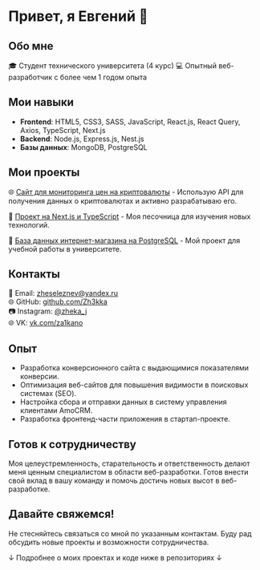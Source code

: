 # Привет, я Евгений 👋

## Обо мне
🎓 Студент технического университета (4 курс)
💻 Опытный веб-разработчик с более чем 1 годом опыта

## Мои навыки
- **Frontend**: HTML5, CSS3, SASS, JavaScript, React.js, React Query, Axios, TypeScript, Next.js
- **Backend**: Node.js, Express.js, Nest.js
- **Базы данных**: MongoDB, PostgreSQL

## Мои проекты
🌐 [Сайт для мониторинга цен на криптовалюты](https://github.com/Zh3kka/crypto-price-monitor) - Использую API для получения данных о криптовалютах и активно разрабатываю его.

🚀 [Проект на Next.js и TypeScript](https://github.com/Zh3kka/nextjs-typescript-project) - Моя песочница для изучения новых технологий.

🔑 [База данных интернет-магазина на PostgreSQL](https://github.com/Zh3kka/online-store-database) - Мой проект для учебной работы в университете.

## Контакты
📧 Email: [zheseleznev@yandex.ru](mailto:zheseleznev@yandex.ru)  
🌐 GitHub: [github.com/Zh3kka](https://github.com/Zh3kka)  
📷 Instagram: [@zheka_j](https://www.instagram.com/@zheka_j/)  
🌐 VK: [vk.com/za1kano](https://vk.com/za1kano)

## Опыт
- Разработка конверсионного сайта с выдающимися показателями конверсии.
- Оптимизация веб-сайтов для повышения видимости в поисковых системах (SEO).
- Настройка сбора и отправки данных в систему управления клиентами AmoCRM.
- Разработка фронтенд-части приложения в стартап-проекте.

## Готов к сотрудничеству
Моя целеустремленность, старательность и ответственность делают меня ценным специалистом в области веб-разработки. Готов внести свой вклад в вашу команду и помочь достичь новых высот в веб-разработке.

## Давайте свяжемся!
Не стесняйтесь связаться со мной по указанным контактам. Буду рад обсудить новые проекты и возможности сотрудничества.

↓ Подробнее о моих проектах и коде ниже в репозиториях ↓
